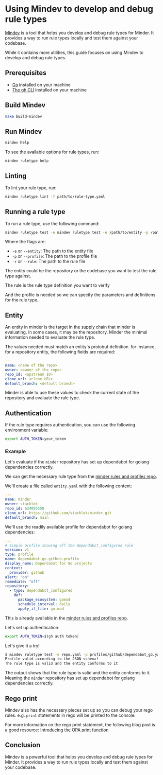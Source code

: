 # Using Mindev to develop and debug rule types

[Mindev](https://github.com/stacklok/minder/tree/main/cmd/dev) is a tool that helps you develop and debug rule types for Minder. It provides a way to run rule types locally and test them against your codebase.

While it contains more utilities, this guide focuses on using Mindev to develop and debug rule types.

## Prerequisites

- [Go](https://golang.org/doc/install) installed on your machine
- [The gh CLI](https://cli.github.com/) installed on your machine

## Build Mindev

```bash
make build-mindev
```

## Run Mindev

```bash
mindev help
```

To see the available options for rule types, run:

```bash
mindev ruletype help
```

## Linting

To lint your rule type, run:

```bash
mindev ruletype lint -f path/to/rule-type.yaml
```

## Running a rule type

To run a rule type, use the following command:

```bash
mindev ruletype test -e mindev ruletype test -e /path/to/entity -p /path/to/profile -r /path/to/rule
```

Where the flags are:

- `-e` or `--entity`: The path to the entity file
- `-p` or `--profile`: The path to the profile file
- `-r` or `--rule`: The path to the rule file

The entity could be the repository or the codebase you want to test the rule type against.

The rule is the rule type definition you want to verify

And the profile is needed so we can specify the parameters and definitions for the rule type.

## Entity

An entity in minder is the target in the supply chain that minder is evaluating. In some cases, it may
be the repository. Minder the minimal information needed to evaluate the rule type.

The values needed must match an entity's protobuf definition. for instance, for a repository entity, the following fields are required:

```yaml
---
name: <name of the repo>
owner: <owner of the repo>
repo_id: <upstream ID>
clone_url: <clone URL>
default_branch: <default branch>
```

Minder is able to use these values to check the current state of the repository and evaluate the rule type.

## Authentication

If the rule type requires authentication, you can use the following environment variable:

```bash
export AUTH_TOKEN=your_token
```

### Example

Let's evaluate if the `minder` repository has set up dependabot for golang dependencies correctly.

We can get the necessary rule type from the [minder rules and profiles repo](https://github.com/stacklok/minder-rules-and-profiles).

We'll create a file called `entity.yaml` with the following content:

```yaml
---
name: minder
owner: stacklok
repo_id: 624056558
clone_url: https://github.com/stacklok/minder.git
default_branch: main
```

We'll use the readily available profile for dependabot for golang dependencies:

```yaml
---
# Simple profile showing off the dependabot_configured rule
version: v1
type: profile
name: dependabot-go-github-profile
display_name: Dependabot for Go projects
context:
  provider: github
alert: "on"
remediate: "off"
repository:
  - type: dependabot_configured
    def:
      package_ecosystem: gomod
      schedule_interval: daily
      apply_if_file: go.mod
```

This is already available in the [minder rules and profiles repo](https://github.com/stacklok/minder-rules-and-profiles/blob/main/profiles/github/dependabot_go.yaml).

Let's set up authentication:

```bash
export AUTH_TOKEN=$(gh auth token)
```

Let's give it a try!

```bash
$ mindev ruletype test -e repo.yaml -p profiles/github/dependabot_go.yaml -r rule-types/github/dependabot_configured.yaml
Profile valid according to the JSON schema!
The rule type is valid and the entity conforms to it
```

The output shows that the rule type is valid and the entity conforms to it. Meaning the `minder` repository has set up dependabot for golang dependencies correctly.

## Rego print

Mindev also has the necessary pieces set up so you can debug your rego rules. e.g. `print` statements
in rego will be printed to the console.

For more information on the rego print statement, the following blog post is a good resource: [Introducing the OPA print function](https://blog.openpolicyagent.org/introducing-the-opa-print-function-809da6a13aee)

## Conclusion

Mindev is a powerful tool that helps you develop and debug rule types for Minder. It provides a way to run rule types locally and test them against your codebase.
